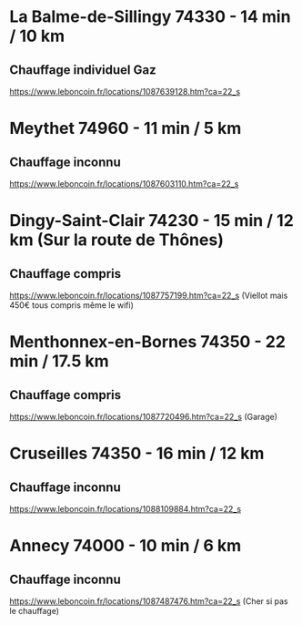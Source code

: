 # La Balme-de-Sillingy 74330 - 14 min / 10 km
## Chauffage individuel Gaz
https://www.leboncoin.fr/locations/1087639128.htm?ca=22_s

# Meythet 74960 - 11 min / 5 km
## Chauffage inconnu
https://www.leboncoin.fr/locations/1087603110.htm?ca=22_s

# Dingy-Saint-Clair 74230 - 15 min / 12 km (Sur la route de Thônes)
## Chauffage compris
https://www.leboncoin.fr/locations/1087757199.htm?ca=22_s (Viellot mais 450€ tous compris même le wifi)

# Menthonnex-en-Bornes 74350 - 22 min / 17.5 km
## Chauffage compris
https://www.leboncoin.fr/locations/1087720496.htm?ca=22_s (Garage)

# Cruseilles 74350 - 16 min / 12 km
## Chauffage inconnu
https://www.leboncoin.fr/locations/1088109884.htm?ca=22_s

# Annecy 74000 - 10 min / 6 km
## Chauffage inconnu
https://www.leboncoin.fr/locations/1087487476.htm?ca=22_s (Cher si pas le chauffage)
